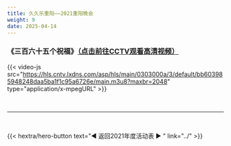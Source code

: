 ```yaml
---
title: 久久乐重阳——2021重阳晚会
weight: 9
date: 2025-04-14
---
```


### 《三百六十五个祝福》[（点击前往CCTV观看高清视频）](https://tv.cctv.com/2021/10/14/VIDEpnK77ko1WEvPBDxl2HaL211014.shtml)

{{< video-js src="https://hls.cntv.lxdns.com/asp/hls/main/0303000a/3/default/bb603985948248daa5ba1f1c95a6726e/main.m3u8?maxbr=2048" type="application/x-mpegURL" >}}


<br>
<hr>
<br>

{{< hextra/hero-button text="◀ 返回2021年度活动表 ▶ " link="../" >}}




